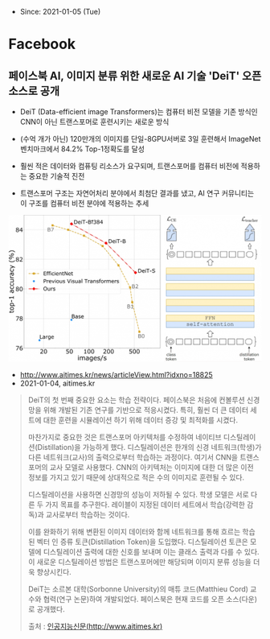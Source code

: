 * Since: 2021-01-05 (Tue)

# Facebook

## 페이스북 AI, 이미지 분류 위한 새로운 AI 기술 'DeiT' 오픈 소스로 공개

- DeiT (Data-efficient image Transformers)는 컴퓨터 비전 모델을 기존 방식인 CNN이 아닌 트랜스포머로  훈련시키는 새로운 방식

- (수억 개가 아닌) 120만개의 이미지를 단일-8GPU서버로 3일 훈련해서 ImageNet 벤치마크에서 84.2% Top-1정확도를  달성

- 훨씬 적은 데이터와 컴퓨팅 리소스가 요구되며, 트랜스포머를 컴퓨터 비전에 적용하는 중요한 기술적 진전

- 트랜스포머 구조는 자연어처리 분야에서 최첨단 결과를 냈고, AI 연구 커뮤니티는 이 구조를 컴퓨터 비전 분야에 적용하는 추세

  

<img src='images/deit-imagenet_benchmark_result-training_strategy.png'>

- http://www.aitimes.kr/news/articleView.html?idxno=18825
- 2021-01-04, aitimes.kr

> DeiT의 첫 번째 중요한 요소는 학습 전략이다. 페이스북은 처음에 컨볼루션 신경망을 위해 개발된 기존 연구를 기반으로 적응시켰다. 특히, 훨씬 더 큰 데이터 세트에 대한 훈련을 시뮬레이션 하기 위해 데이터 증강 및 최적화를 시켰다.
>
> 마찬가지로 중요한 것은 트랜스포머 아키텍처를 수정하여 네이티브 디스틸레이션(Distillation)을 가능하게 했다. 디스틸레이션은 한개의 신경 네트워크(학생)가 다른 네트워크(교사)의 출력으로부터 학습하는 과정이다. 여기서 CNN을 트랜스포머의 교사 모델로 사용했다. CNN의 아키텍처는 이미지에 대한 더 많은 이전 정보를 가지고 있기 때문에 상대적으로 적은 수의 이미지로 훈련될 수 있다.
>
> 디스틸레이션을 사용하면 신경망의 성능이 저하될 수 있다. 학생 모델은 서로 다른 두 가지 목표를 추구한다. 레이블이 지정된 데이터 세트에서 학습(강력한 감독)과 교사로부터 학습하는 것이다.
>
> 이를 완화하기 위해 변환된 이미지 데이터와 함께 네트워크를 통해 흐르는 학습된 벡터 인 증류 토큰(Distillation Token)을 도입했다. 디스틸레이션 토큰은 모델에 디스틸레이션 출력에 대한 신호를 보내며 이는 클래스 출력과 다를 수 있다. 이 새로운 디스틸레이션 방법은 트랜스포머에만 해당되며 이미지 분류 성능을 더욱 향상시킨다.
>
> DeiT는 소르본 대학(Sorbonne University)의 매튜 코드(Matthieu Cord) 교수와 협력(연구 논문)하여 개발되었다. 페이스북은 현재 코드를 오픈 소스(다운)로 공개했다.
>
> 출처 : [인공지능신문(http://www.aitimes.kr)](http://www.aitimes.kr/news/articleView.html?idxno=18825)